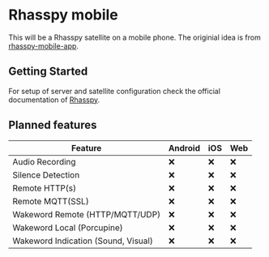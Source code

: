 # Rhasspy mobile

This will be a Rhasspy satellite on a mobile phone.
The originial idea is from [rhasspy-mobile-app](https://github.com/razzo04/rhasspy-mobile-app).

## Getting Started

For setup of server and satellite configuration check the official documentation of [Rhasspy](https://rhasspy.readthedocs.io/en/latest/tutorials/#server-with-satellites).

## Planned features

| Feature  | Android | iOS | Web |
| ------------- | ------------- | ------------- | ------------- |
| Audio Recording | :x: | :x: | :x: |
| Silence Detection | :x: | :x: | :x: |
| Remote HTTP(s)  | :x: | :x: | :x: |
| Remote MQTT(SSL)  | :x: | :x: | :x: |
| Wakeword Remote (HTTP/MQTT/UDP) | :x: | :x: | :x: |
| Wakeword Local (Porcupine) | :x: | :x: | :x: |
| Wakeword Indication (Sound, Visual)  | :x: | :x: | :x: |

